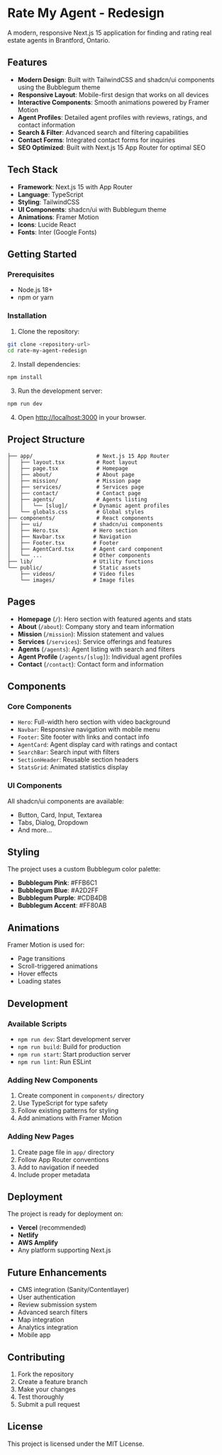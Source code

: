 # Rate My Agent - Redesign

A modern, responsive Next.js 15 application for finding and rating real estate agents in Brantford, Ontario.

## Features

- **Modern Design**: Built with TailwindCSS and shadcn/ui components using the Bubblegum theme
- **Responsive Layout**: Mobile-first design that works on all devices
- **Interactive Components**: Smooth animations powered by Framer Motion
- **Agent Profiles**: Detailed agent profiles with reviews, ratings, and contact information
- **Search & Filter**: Advanced search and filtering capabilities
- **Contact Forms**: Integrated contact forms for inquiries
- **SEO Optimized**: Built with Next.js 15 App Router for optimal SEO

## Tech Stack

- **Framework**: Next.js 15 with App Router
- **Language**: TypeScript
- **Styling**: TailwindCSS
- **UI Components**: shadcn/ui with Bubblegum theme
- **Animations**: Framer Motion
- **Icons**: Lucide React
- **Fonts**: Inter (Google Fonts)

## Getting Started

### Prerequisites

- Node.js 18+ 
- npm or yarn

### Installation

1. Clone the repository:
```bash
git clone <repository-url>
cd rate-my-agent-redesign
```

2. Install dependencies:
```bash
npm install
```

3. Run the development server:
```bash
npm run dev
```

4. Open [http://localhost:3000](http://localhost:3000) in your browser.

## Project Structure

```
├── app/                    # Next.js 15 App Router
│   ├── layout.tsx          # Root layout
│   ├── page.tsx            # Homepage
│   ├── about/              # About page
│   ├── mission/            # Mission page
│   ├── services/           # Services page
│   ├── contact/            # Contact page
│   ├── agents/             # Agents listing
│   │   └── [slug]/        # Dynamic agent profiles
│   └── globals.css         # Global styles
├── components/             # React components
│   ├── ui/                # shadcn/ui components
│   ├── Hero.tsx           # Hero section
│   ├── Navbar.tsx         # Navigation
│   ├── Footer.tsx         # Footer
│   ├── AgentCard.tsx      # Agent card component
│   └── ...                # Other components
├── lib/                   # Utility functions
└── public/                # Static assets
    ├── videos/            # Video files
    └── images/            # Image files
```

## Pages

- **Homepage** (`/`): Hero section with featured agents and stats
- **About** (`/about`): Company story and team information
- **Mission** (`/mission`): Mission statement and values
- **Services** (`/services`): Service offerings and features
- **Agents** (`/agents`): Agent listing with search and filters
- **Agent Profile** (`/agents/[slug]`): Individual agent profiles
- **Contact** (`/contact`): Contact form and information

## Components

### Core Components
- `Hero`: Full-width hero section with video background
- `Navbar`: Responsive navigation with mobile menu
- `Footer`: Site footer with links and contact info
- `AgentCard`: Agent display card with ratings and contact
- `SearchBar`: Search input with filters
- `SectionHeader`: Reusable section headers
- `StatsGrid`: Animated statistics display

### UI Components
All shadcn/ui components are available:
- Button, Card, Input, Textarea
- Tabs, Dialog, Dropdown
- And more...

## Styling

The project uses a custom Bubblegum color palette:
- **Bubblegum Pink**: #FFB6C1
- **Bubblegum Blue**: #A2D2FF  
- **Bubblegum Purple**: #CDB4DB
- **Bubblegum Accent**: #FF80AB

## Animations

Framer Motion is used for:
- Page transitions
- Scroll-triggered animations
- Hover effects
- Loading states

## Development

### Available Scripts

- `npm run dev`: Start development server
- `npm run build`: Build for production
- `npm run start`: Start production server
- `npm run lint`: Run ESLint

### Adding New Components

1. Create component in `components/` directory
2. Use TypeScript for type safety
3. Follow existing patterns for styling
4. Add animations with Framer Motion

### Adding New Pages

1. Create page file in `app/` directory
2. Follow App Router conventions
3. Add to navigation if needed
4. Include proper metadata

## Deployment

The project is ready for deployment on:
- **Vercel** (recommended)
- **Netlify**
- **AWS Amplify**
- Any platform supporting Next.js

## Future Enhancements

- CMS integration (Sanity/Contentlayer)
- User authentication
- Review submission system
- Advanced search filters
- Map integration
- Analytics integration
- Mobile app

## Contributing

1. Fork the repository
2. Create a feature branch
3. Make your changes
4. Test thoroughly
5. Submit a pull request

## License

This project is licensed under the MIT License.
